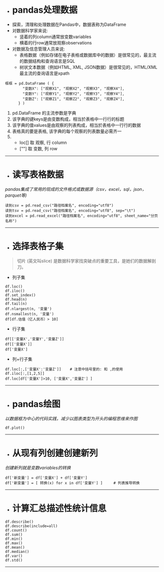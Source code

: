 - # pandas处理数据
- 探索，清理和处理数据在Pandas中，数据表称为DataFrame
- 对数据科学家来说:
    + 竖着的列column通常放变数variables
    + 横着的行row通常放观察observations
- 对数据及信息管理人员来说:
    + 表格数据（例如存储在电子表格或数据库中的数据）是很常见的，最主流的数据结构和查询语言是SQL
    + 树状文本数据（例如HTML, XML, JSON数据）是很常见的，HTML/XML最主流的查询语言是xpath
```
框框 = pd.DataFrame ( {
        "变数X": ["观察X1", "观察X2", "观察X3", "观察X4"],
        "变数Y": ["观察Y1", "观察Y2", "观察Y3", "观察Y4"],
        "变数Z": ["观察Z1", "观察Z2", "观察Z3", "观察Z4"],
      } )
```
1. pd.DataFrame 的主流参数是字典
2. 该字典的键keys是由变数构成，相当於表格中一行行的标题
3. 该字典的值values是由观察的列表构成，相当於表格中一行行的数据
4. 表格真的要是表格, 该字典的每个观察的列表数量必需齐一
5.  - loc[] 取 观察, 行 column
    - [""] 取 变数, 列 row
---
- # 读写表格数据
*pandas集成了常用的现成的文件格式或数据源（csv，excel，sql，json，parquet等)*
```
读到csv = pd.read_csv("路径档案名", encoding="utf8")
读到tsv = pd.read_csv("路径档案名", encoding="utf8", sep="\t")
读到excel = pd.read_excel("路径档案名", encoding="utf8", sheet_name="分页名称")
```
---
- # 选择表格子集
>切片 (英文叫slice) 是数据科学家找突破点的重要工具，是她们的数据解剖刀。
- 列子集
```
df.loc()
df.iloc()
df.set_index()
df.head(n)
df.tail(n)
df.nlargest(n, '变量')
df.nsmallest(n, '变量')
df[df.估值（亿人民币）> 10]
```
- 行子集
```
df[['变量X','变量Y','变量Z']]
df[['变量X']]
df['变量X']
```
- 列+行子集
```
df.loc[:,['变量X':'变量Z']]    # 注意中括号里的: 和 ,的使用
df.iloc[:,[1,2,5]]
df.loc[df['变量X']>10, ['变量X','变量Z'] ]
```
---
- # pandas绘图
*以数据框为中心的代码实践，减少以图表类型为开头的编程思维来作图*
```
df.plot()
```
---
- # 从现有列创建创建新列
*创建新列就是变数variables的转换*
```
df['新变量'] = df['变量X'] + df['变量Y']
df['新变量'] = [ 转换(x) for x in df['变量Y'] ]     # 列表推导转换
```
---
- # 计算汇总描述性统计信息
```
df.describe()
df.describe(include=all)
df.count()
df.sum()
df.min()
df.max()
df.mean()
df.median()
df.var()
df.std()
```
---
